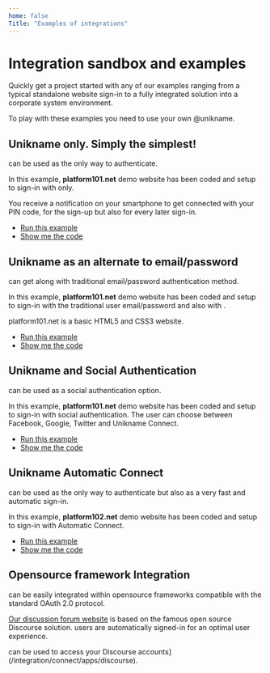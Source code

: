 ```yaml
---
home: false
Title: "Examples of integrations"
---
```


# Integration sandbox and examples

Quickly get a project started with any of our examples ranging from a typical standalone website sign-in to a fully integrated solution into a corporate system environment.

To play with these examples you need to use your own @unikname.

## Unikname only. Simply the simplest!

<brand name="UNC"/> can be used as the only way to authenticate.

In this example, **platform101.net** demo website has been coded and setup to sign-in with <brand name="unikname"/> only.

You receive a notification on your smartphone to get connected with your PIN code, for the sign-up but also for every later sign-in.

- [Run this example](https://www.platform101.net/)
- [Show me the code](https://github.com/unik-name/platform10x.net/blob/35498f0b9bea3f62426f6c2a4346629df4f8c27b/server.js)

## Unikname as an alternate to email/password

<brand name="UNC"/> can get along with traditional email/password authentication method.

In this example, **platform101.net** demo website has been coded and setup to sign-in with the traditional user email/password and also with <brand name="UNC"/>.

platform101.net is a basic HTML5 and CSS3 website.

- [Run this example](https://www.platform101.net/)
- [Show me the code](https://github.com/unik-name/platform10x.net/blob/35498f0b9bea3f62426f6c2a4346629df4f8c27b/server.js)

## Unikname and Social Authentication

<brand name="UNC"/> can be used as a social authentication option.

In this example, **platform101.net** demo website has been coded and setup to sign-in with social authentication. The user can choose between Facebook, Google, Twitter and Unikname Connect.

- [Run this example](https://www.platform101.net/)
- [Show me the code](https://github.com/unik-name/platform10x.net/blob/35498f0b9bea3f62426f6c2a4346629df4f8c27b/server.js)

## Unikname Automatic Connect

<brand name="UNC"/> can be used as the only way to authenticate but also as a very fast and automatic sign-in.

In this example, **platform102.net** demo website has been coded and setup to sign-in with Automatic Connect.

- [Run this example](https://www.platform102.net/connectSocialAuthent)
- [Show me the code](https://github.com/unik-name/platform10x.net/blob/35498f0b9bea3f62426f6c2a4346629df4f8c27b/server.js)

## Opensource framework Integration

<brand name="UNC"/> can be easily integrated within opensource frameworks compatible with the standard OAuth 2.0 protocol.

[Our discussion forum website](https://forum.unikname.com) is based on the famous open source Discourse solution. <brand name="unikname"/> users are automatically signed-in for an optimal user experience.

<brand name="UNC"/> can be used to access your Discourse accounts](/integration/connect/apps/discourse).

